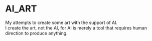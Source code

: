 # AI_ART
My attempts to create some art with the support of AI.
<br>
I create the art, not the AI, for AI is merely a tool that requires human direction to produce anything.

